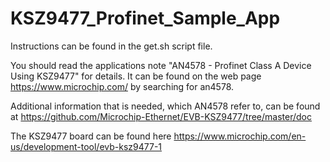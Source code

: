 # KSZ9477_Profinet_Sample_App

Instructions can be found in the get.sh script file.

You should read the applications note "AN4578 - Profinet Class A Device Using KSZ9477" for details.
It can be found on the web page https://www.microchip.com/ by searching for an4578.

Additional information that is needed, which AN4578 refer to,
can be found at https://github.com/Microchip-Ethernet/EVB-KSZ9477/tree/master/doc

The KSZ9477 board can be found here https://www.microchip.com/en-us/development-tool/evb-ksz9477-1
